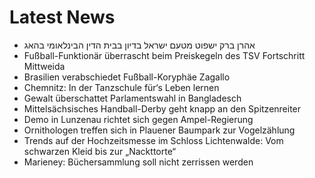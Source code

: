 # Latest News
-  אהרן ברק ישפוט מטעם ישראל בדיון בבית הדין הבינלאומי בהאג
-  Fußball-Funktionär überrascht beim Preiskegeln des TSV Fortschritt Mittweida
-  Brasilien verabschiedet Fußball-Koryphäe Zagallo
-  Chemnitz: In der Tanzschule für‘s Leben lernen
-  Gewalt überschattet Parlamentswahl in Bangladesch
-  Mittelsächsisches Handball-Derby geht knapp an den Spitzenreiter
-  Demo in Lunzenau richtet sich gegen Ampel-Regierung
-  Ornithologen treffen sich in Plauener Baumpark zur Vogelzählung
-  Trends auf der Hochzeitsmesse im Schloss Lichtenwalde: Vom schwarzen Kleid bis zur „Nackttorte“
-  Marieney: Büchersammlung soll nicht zerrissen werden
